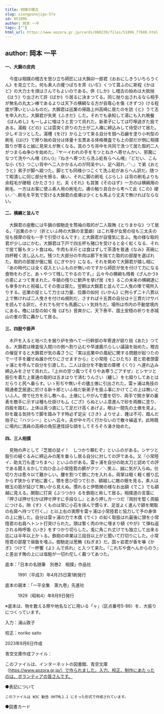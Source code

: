 ```yaml
---
title: 相撲の稽古
slug: xiangpunojigu-57a
id: 051896
author: 岡本 一平
tags: [""]
html_url: https://www.aozora.gr.jp/cards/000239/files/51896_77608.html
---
```


## author: 岡本 一平

#### 一、大錦の皮肉


　今度は相撲の稽古を思ひ立ち師匠には大錦卯一郎君《おおにしきういちらうくん》を見立てた。何も素人の痩つぽちを弄《いぢ》くつて貰ふのに斯程《かほど》の大力士を煩はさんでもよいのである。併《しか》し稽古の始めは大抵抛《はう》り出されて許《ばか》り居るに決まつてる。同じ抛り出されるなら相手が無名の丸太ン棒であるよりは天下の横綱なる方が自尊心を傷《きずつ》ける程度が薄いといふものだ。大錦君は巡業の帰路上州高崎に居たのを訪《と》うて志を申入れた。大錦君が失笑《ふきだ》した。それでも承知して湯にも入れ晩餐《ばんめし》も一しよに喰はうと言つて呉れた。新弟子にしては叮嚀過ぎた扱である。湯殿《どの》には雲突く許りの力士が二人裸に締込みして待受けて居た。少しギヨツとした。湯槽《をけ》から上つて来る自分を掴へ石鹸を塗り小判型の刷毛《はけ》で擦り始め自分は体量十五貫ある体格検査でも上の部だが側に相撲取りが寄ると誠に見栄えが無くなる。其のうち背中を共同で洗つて居た取的二人がつまらぬ争ひを始めた。『ヤーイわれの手をモツとねきへ寄せんかい、邪魔になつて洗やへん哩《わい》』『ねきへ寄つたら洗ふ処有らへん哩』『どだい、こんな小《ち》つこい背中へ二人かかるんのが阿呆やい、足へ廻れ／＼』で弟《おとうと》弟子が脚へ廻つた。脚とても同様小つこくて洗ふ処があらへん訳だ。随つて暇潰しに同じ部分を擦る、痛い、それに脚の刷毛《ぶらし》は背の刷毛よりも余程毛が硬相《かたさう》だ。夫《それ》も其筈《そのはず》一方のは横綱用の刷毛、一方はお客に使ふ素人用の刷毛だ。膚の触り具合から考へて此《この》硬い／＼刷毛を平気で受ける大錦君の皮膚は少くとも馬より丈夫で無ければならない。



#### 二、横綱と並んで


　大錦君の座敷には牛鍋の御馳走を筒袖の取的が二人取賄《とりまかな》つて居る。『巡業のホリ（折といふ時の大錦の言葉癖）はこれ等が女房の役も三太夫の役も按摩の役も一手で引受けるんです』と大錦君が自慢気に言ふ。鬼の様な取的君が少しはにかむ。大錦君は下戸で四五杯も猪口を受けると全く紅くなる、それで居て飯もタント食はぬ。牛肉も半斤とは食はずして茶漬を普通《なみ》茶碗に四杯軽く流し込んだ。残つた大部分の牛肉は廊下を隔てた取的の部屋を選ばれた。取的の部屋が俄に賑《にぎやか》になる。それを眺めて大錦君が嬉し相に『あの時代には全く収入といふものが無いのですから師匠が気を付けて力になる食物をわざと、あゝやつて残してやるのです。』云々今の横綱も残肴《ざんかう》の恵によつて育まれた。牛鍋の残りに歓声を挙げ居《を》るこの未来の横綱達にも幸多かれと祝福してその夜は寝た。翌朝は大錦君と並んで二人曳の俥で場所入りする。巡業の掟として力士は力量、位置の如何《いかん》に拘らず二十八貫以上で無ければ二人曳きを付けぬ規則だ、さすれば十五貫の自分は十三貫だけサバを読んでる訳だ。それでも何でも馬鹿にいゝ気持ちだ。場所は市内の不動堂境内にある。櫓には型の如く撥《ばち》音爽かに、天下泰平、国土安穏の祈りを赤城山の峯の雪に轟かして居る。



#### 三、四股や掛声


　木戸を入ると地べたを掘り炉を拵へて一行幹部の年寄達が廻り焙《あた》つてる。大錦君は検査役入間川の側へ割り込むや早速鹿爪らしい議論を始めた。稽古の催促すると大錦君が気の毒さうに『実は巡業中の風紀に関する問題が起つたので一寸手を離せぬ誰か代りにさせますから』と小常陸《こひたち》君と若者頭雷ヶ浦とを呼んで自分を引渡した。二人は自分を不動堂の庫裡《くり》へ連れ込み締込みをさせて呉れた。『上州の空つ風つてそりやあ寒うごアすぜ』とシヤツと股引を着た上普通の取的は五まはりで済むうんさい（纏し）を七廻りしてあとはだらりと尻へ垂らす。いゝ形ぢや無いその儘土俵に引出された。雷ヶ浦は角技の精通者芝居道に於ける新十郎といふ格だ新弟子を扱ふ事にかけてこの上は無いといふ人。傍で仕方を示し教へる。土俵にしやがんで塵を切り、両手で開き掌の裏表を敵手に示すは種も仕掛けも厶《ござ》らぬといふ意進んで砂を両腋に塗り、四股を踏む。上体は真つ直にして足だけ高くあげよ。眼は一間先の土俵を見よ。砂を蹴る気持ちで脚を踏み下す時必ず足尖《さき》よりせよ、踵は不可、踏んだ拍子に『ハツシー』といへ云々。夫が中々巧く行かないので散々繰返す。此時既に場内に満員の高崎の角狂連怪訝な顔をしてそろそろ湧き始めた。



#### 四、三人相撲


　見物の声として『芝居の鼠イ！　しつかり頼むぞ』といふのがある。シヤツと股引の縫ぐるみに締込みの尾を垂らし居る自分に対しての評である。又『小常陸イ、助太刀も遣つちまへ』といふのがある。雷ヶ浦を自分の助太刀と認めての評である聞えるかして向ひ合ふ小常陸君の臍がクツ／＼笑ふ、誠に気が入らぬ。仕切り方は愈々以て難かしい。腰を割つて膝に力を入れる。両掌は軽く軽く握り広からず狭からず地に置く。顎を思ひ切つて引き、額越しに敵の眼を見る。素人は眼玉の筋が延びて無いから見えぬ。慣れると伊勢関の様なお出額《でこ》でも額越に見える。関取に打突《ぶつつか》るを鉄砲と称して居る。相撲道の言葉に『押さば押せ引かば押せ押すに手段なし』とあり押し方一つだ『両肘を堅く両脇につける。隙《す》くものは常に小石を挟んで慣らす、足並よく進んで額を関取の右肩へ持つて行く。』と以上右の実際を雷ヶ浦は小常陸君と協力して予の身体の上に施した。自分は雷ヶ浦の力で木偶《でく》の如く取扱はれ最後に頭を小常陸君の右肩へトント打突けられた。頭は暫く肉の中に埋まり頓《やが》て弾ね返される時呼吸《いき》をすつかり切らした。兎に角これ丈けでも独立して出来る迄には半年以上かゝる。鉄砲の卒業は三段目以上がと聞いて打切りにした。小常陸君の部屋で昼飯を喰ふ。御馳走は葱鮪《ねぎま》だ。国ヶ岩君が香を嚊《かぎ》つけて『一杯饗《よ》んで呉れ』と入つて来た。『これぢや食へんからのう』と差出す賄の上には塩鮭が一切れ佗しく戴つてあつた。













底本：「日本の名随筆　別巻2　相撲」作品社

　　　1991（平成3）年4月25日第1刷発行

底本の親本：「一平全集　第九卷」先進社

　　　1929（昭和4）年8月9日発行

※底本は、物を数える際や地名などに用いる「ヶ」（区点番号5-86）を、大振りにつくっています。

入力：浦山敦子

校正：noriko saito

2023年9月6日作成

青空文庫作成ファイル：

このファイルは、インターネットの図書館、青空文庫（https://www.aozora.gr.jp/）で作られました。入力、校正、制作にあたったのは、ボランティアの皆さんです。











●表記について


	このファイルは W3C 勧告 XHTML1.1 にそった形式で作成されています。







●図書カード